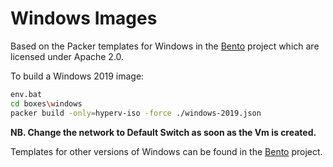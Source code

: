 # Windows Images

Based on the Packer templates for Windows in the
[Bento](https://github.com/chef/bento/tree/master/packer_templates/windows)
project which are licensed under Apache 2.0.

To build a Windows 2019 image:

~~~sh
env.bat
cd boxes\windows
packer build -only=hyperv-iso -force ./windows-2019.json
~~~

**NB. Change the network to Default Switch as soon as the Vm is created.**

Templates for other versions of Windows can be found in the
[Bento](https://github.com/chef/bento/tree/master/packer_templates/windows)
project.
